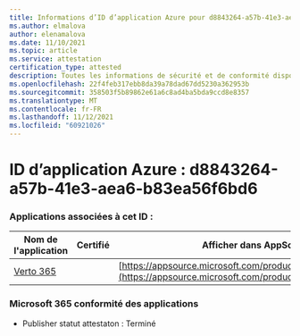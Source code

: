 ```yaml
---
title: Informations d’ID d’application Azure pour d8843264-a57b-41e3-aea6-b83ea56f6bd6
ms.author: elmalova
author: elenamalova
ms.date: 11/10/2021
ms.topic: article
ms.service: attestation
certification_type: attested
description: Toutes les informations de sécurité et de conformité disponibles pour d8843264-a57b-41e3-aea6-b83ea56f6bd6.
ms.openlocfilehash: 22f4feb317ebb8da39a78dad67dd5230a362953b
ms.sourcegitcommit: 358503f5b89862e61a6c8ad4ba5bda9ccd8e8357
ms.translationtype: MT
ms.contentlocale: fr-FR
ms.lasthandoff: 11/12/2021
ms.locfileid: "60921026"
---
```

# <a name="azure-app-id-d8843264-a57b-41e3-aea6-b83ea56f6bd6"></a>ID d’application Azure : d8843264-a57b-41e3-aea6-b83ea56f6bd6


### <a name="apps-associated-with-this-id"></a>Applications associées à cet ID :
| **Nom de l'application** | **Certifié** | **Afficher dans AppSource** |
|--------------|---------------|-----------------------|
| [Verto 365](https://docs.microsoft.com/microsoft-365-app-certification/forward/WA200003230) |  | [https://appsource.microsoft.com/product/office/WA200003230](https://appsource.microsoft.com/product/office/WA200003230) |

### <a name="microsoft-365-app-compliance-status"></a>Microsoft 365 conformité des applications
- Publisher statut attestaton : Terminé
